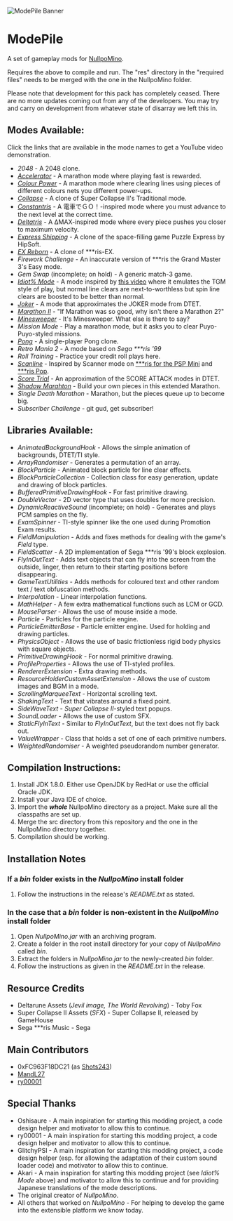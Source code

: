 ![ModePile Banner](https://github.com/Shots243/ModePile/blob/master/GitHub%20ModePile%20Banner-Final.png)

# ModePile
A set of gameplay mods for [NullpoMino](https://github.com/nullpomino/nullpomino).

Requires the above to compile and run. The "res" directory in the "required files" needs to be merged with the one in the NullpoMino folder.

Please note that development for this pack has completely ceased. There are no more updates coming out from any of the developers. You may try and carry on development from whatever state of disarray we left this in.

## Modes Available:

Click the links that are available in the mode names to get a YouTube video demonstration.

* _2048_ - A 2048 clone.
* [_Accelerator_](https://www.youtube.com/watch?v=uRVD2QM7smU) - A marathon mode where playing fast is rewarded.
* [_Colour Power_](https://www.youtube.com/watch?v=3NJaC0kZKn4) - A marathon mode where clearing lines using pieces of different colours nets you different power-ups.
* [_Collapse_](https://www.youtube.com/watch?v=X6mryz4HaC8) - A clone of Super Collapse II's Traditional mode.
* [_Constantris_](https://www.youtube.com/watch?v=emwbuzGGwro) - A 電車でＧＯ！-inspired mode where you must advance to the next level at the correct time.
* [_Deltatris_](https://www.youtube.com/watch?v=BDLKE6J0DUs) - A ΔMAX-inspired mode where every piece pushes you closer to maximum velocity.
* [_Express Shipping_](https://www.youtube.com/watch?v=l9FZFv8zxUM) - A clone of the space-filling game Puzzle Express by HipSoft.
* [_EX Reborn_](https://www.youtube.com/watch?v=1GJJRNpn4Zk) - A clone of \*\*\*ris-EX.
* _Firework Challenge_ - An inaccurate version of \*\*\*ris the Grand Master 3's Easy mode.
* _Gem Swap_ (incomplete; on hold) - A generic match-3 game.
* [_Idiot% Mode_](https://www.youtube.com/watch?v=LlzxPgzajTQ) - A mode inspired by [this video](https://www.youtube.com/watch?v=omaDz_w4cgg) where it emulates the TGM style of play, but normal line clears are next-to-worthless but spin line clears are boosted to be better than normal.
* [_Joker_](https://www.youtube.com/watch?v=XW5ou46iz98) - A mode that approximates the JOKER mode from DTET.
* [_Marathon II_](https://www.youtube.com/watch?v=QxsDKW0oUgs) - "If Marathon was so good, why isn't there a Marathon 2?"
* [_Minesweeper_](https://www.youtube.com/watch?v=yvsnhtv1zvw) - It's Minesweeper. What else is there to say?
* _Mission Mode_ - Play a marathon mode, but it asks you to clear Puyo-Puyo-styled missions.
* [_Pong_](https://www.youtube.com/watch?v=Xpn3dzklIb8) - A single-player Pong clone.
* _Retro Mania 2_ - A mode based on *Sega \*\*\*ris '99*
* _Roll Training_ - Practice your credit roll plays here.
* [_Scanline_](https://www.youtube.com/watch?v=ouooFDdWdf4) - Inspired by Scanner mode on [\*\*\*ris for the PSP Mini](https://harddrop.com/wiki/Tetris_(PSP_Mini)) and [\*\*\*ris Pop](https://harddrop.com/wiki/Tetris_Pop).
* [_Score Trial_](https://www.youtube.com/watch?v=-hc6ggAOQf8) - An approximation of the SCORE ATTACK modes in DTET.
* [_Shadow Marahton_](https://www.youtube.com/watch?v=HxuRyM-g1TQ) - Build your own pieces in this extended Marathon.
* _Single Death Marathon_ - Marathon, but the pieces queue up to become big.
* _Subscriber Challenge_ - git gud, get subscriber!

## Libraries Available:

* _AnimatedBackgroundHook_ - Allows the simple animation of backgrounds, DTET/TI style.
* _ArrayRandomiser_ - Generates a permutation of an array.
* _BlockParticle_ - Animated block particle for line clear effects.
* _BlockParticleCollection_ - Collection class for easy generation, update and drawing of block particles.
* _BufferedPrimitiveDrawingHook_ - For fast primitive drawing.
* _DoubleVector_ - 2D vector type that uses doubles for more precision.
* _DynamicReactiveSound_ (incomplete; on hold) - Generates and plays PCM samples on the fly.
* _ExamSpinner_ - TI-style spinner like the one used during Promotion Exam results.
* _FieldManipulation_ - Adds and fixes methods for dealing with the game's _Field_ type.
* _FieldScatter_ - A 2D implementation of Sega \*\*\*ris '99's block explosion.
* _FlyInOutText_ - Adds text objects that can fly into the screen from the outside, linger, then return to their starting positions before disappearing.
* _GameTextUtilities_ - Adds methods for coloured text and other random text / text obfuscation methods.
* _Interpolation_ - Linear interpolation functions.
* _MathHelper_ - A few extra mathematical functions such as LCM or GCD.
* _MouseParser_ - Allows the use of mouse inside a mode.
* _Particle_ - Particles for the particle engine.
* _ParticleEmitterBase_ - Particle emitter engine. Used for holding and drawing particles.
* _PhysicsObject_ - Allows the use of basic frictionless rigid body physics with square objects.
* _PrimitiveDrawingHook_ - For normal primitive drawing.
* _ProfileProperties_ - Allows the use of TI-styled profiles.
* _RendererExtension_ - Extra drawing methods.
* _ResourceHolderCustomAssetExtension_ - Allows the use of custom images and BGM in a mode.
* _ScrollingMarqueeText_ - Horizontal scrolling text.
* _ShakingText_ - Text that vibrates around a fixed point.
* _SideWaveText_ - _Super Collapse II_-styled text popups.
* _SoundLoader_ - Allows the use of custom SFX.
* _StaticFlyInText_ - Similar to _FlyInOutText_, but the text does not fly back out.
* _ValueWrapper_ - Class that holds a set of one of each primitive numbers.
* _WeightedRandomiser_ - A weighted pseudorandom number generator. 

## Compilation Instructions:

1. Install JDK 1.8.0. Either use OpenJDK by RedHat or use the official Oracle JDK.
2. Install your Java IDE of choice.
3. Import the ***whole*** NullpoMino directory as a project. Make sure all the classpaths are set up.
4. Merge the src directory from this repository and the one in the NullpoMino directory together.
5. Compilation should be working.

## Installation Notes

### If a *bin* folder exists in the *NullpoMino* install folder

1. Follow the instructions in the release's *README.txt* as stated.

### In the case that a *bin* folder is non-existent in the *NullpoMino* install folder

1. Open *NullpoMino.jar* with an archiving program.
2. Create a folder in the root install directory for your copy of *NullpoMino* called *bin*.
3. Extract the folders in *NullpoMino.jar* to the newly-created *bin* folder.
4. Follow the instructions as given in the *README.txt* in the release.

## Resource Credits

* Deltarune Assets (*Jevil image, The World Revolving*) - Toby Fox
* Super Collapse II Assets (_SFX_) - Super Collapse II, released by GameHouse
* Sega \*\*\*ris Music - Sega

## Main Contributors

* 0xFC963F18DC21 (as [Shots243](https://github.com/Shots243))
* [MandL27](https://github.com/MandL27)
* [ry00001](https://github.com/ry00001)

## Special Thanks

* Oshisaure - A main inspiration for starting this modding project, a code design helper and motivator to allow this to continue.
* ry00001 - A main inspiration for starting this modding project, a code design helper and motivator to allow this to continue.
* GlitchyPSI - A main inspiration for starting this modding project, a code design helper (esp. for allowing the adaptation of their custom sound loader code) and motivator to allow this to continue.
* Akari - A main inspiration for starting this modding project (see *Idiot% Mode* above) and motivator to allow this to continue and for providing Japanese translations of the mode descriptions.
* The original creator of *NullpoMino*.
* All others that worked on *NullpoMino* - For helping to develop the game into the extensible platform we know today.
